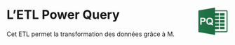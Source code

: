 # **L’ETL Power Query** <a href="../../"><img align="right" src="../../assets/powerQuery.png" alt="L'ETL Power Query" height="64px"></a>
Cet ETL permet la transformation des données grâce à M.